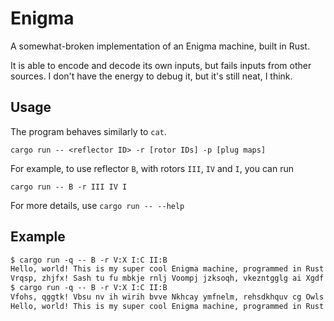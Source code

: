 # Enigma

A somewhat-broken implementation of an Enigma machine, built in Rust.

It is able to encode and decode its own inputs, but fails inputs from other
sources. I don't have the energy to debug it, but it's still neat, I think.

## Usage

The program behaves similarly to `cat`.

`cargo run -- <reflector ID> -r [rotor IDs] -p [plug maps]`

For example, to use reflector `B`, with rotors `III`, `IV` and `I`, you can run

`cargo run -- B -r III IV I`

For more details, use `cargo run -- --help`

## Example

```txt
$ cargo run -q -- B -r V:X I:C II:B
Hello, world! This is my super cool Enigma machine, programmed in Rust!
Vrqsp, zhjfx! Sash tu fu mbkje rnlj Voompj jzksoqh, vkezntgglg ai Xgdf!
$ cargo run -q -- B -r V:X I:C II:B
Vfohs, qggtk! Vbsu nv ih wirih bvve Nkhcay ymfnelm, rehsdkhquv cg Owls!
Hello, world! This is my super cool Enigma machine, programmed in Rust!
```
